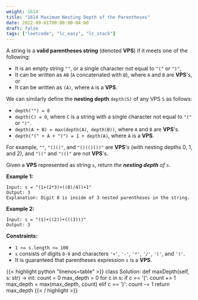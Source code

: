 ```yaml
---
weight: 1614
title: "1614 Maximum Nesting Depth of the Parentheses"
date: 2022-09-01T00:00:00-04:00
draft: false
tags: ["leetcode", "lc_easy", "lc_stack"]
---
```


A string is a **valid parentheses string** (denoted **VPS**) if it meets one of the following:
- It is an empty string `""`, or a single character not equal to `"("` or `")"`,
- It can be written as `AB` (`A` concatenated with `B`), where `A` and `B` are **VPS**'s, or
- It can be written as `(A)`, where `A` is a **VPS**.

We can similarly define the **nesting depth** `depth(S)` of any VPS `S` as follows:
- `depth("") = 0`
- `depth(C) = 0`, where `C` is a string with a single character not equal to `"("` or `")"`.
- `depth(A + B) = max(depth(A)`,` depth(B))`, where `A` and `B` are **VPS**'s.
- `depth("(" + A + ")") = 1 + depth(A)`, where `A` is a **VPS**.

For example, `""`, `"()()"`, and `"()(()())"` are **VPS**'s (with nesting depths 0, 1, and 2), and `")("` and `"(()"` are not **VPS**'s.

Given a **VPS** represented as string `s`, return _the **nesting depth** of `s`_.


**Example 1:**
```
Input: s = "(1+(2*3)+((8)/4))+1"
Output: 3
Explanation: Digit 8 is inside of 3 nested parentheses in the string.
```
**Example 2:**
```
Input: s = "(1)+((2))+(((3)))"
Output: 3
```

**Constraints:**
- `1 <= s.length <= 100`
- `s` consists of digits `0-9` and characters `'+'`, `'-'`, `'*'`, `'/'`, `'('`, and `')'`.
- It is guaranteed that parentheses expression `s` is a **VPS**.

<div class="tabs"></div>
<div class="tab-content">
<div id="python" class="lang">
{{< highlight python "linenos=table" >}}
class Solution:
    def maxDepth(self, s: str) -> int:
        count = 0
        max_depth = 0
        for c in s:
            if c == '(':
                count += 1
                max_depth = max(max_depth, count)
            elif c == ')':
                count -= 1
        return max_depth
{{< / highlight >}}
</div>
</div>
